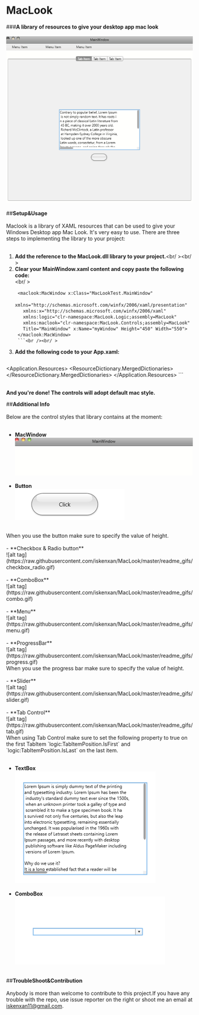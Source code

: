 # MacLook
###**A library of resources to give your desktop app mac look**
<br /><br />
![alt tag](https://raw.githubusercontent.com/iskenxan/MacLook/master/readme_gifs/whole.gif)
<br /><br />
##**Setup&Usage**
<br/><br/>
Maclook is a library of XAML resources that can be used to give your Windows Desktop app Mac Look. It's very easy to use. There are three steps to implementing the library to your project:<br /><br />
1. **Add the reference to the MacLook.dll library to your project.**<br/ ><br/ >
2. **Clear your MainWindow.xaml content and copy paste the following code:**<br /><br/ >
     ```
      <maclook:MacWindow x:Class="MacLookTest.MainWindow"
        xmlns="http://schemas.microsoft.com/winfx/2006/xaml/presentation"
        xmlns:x="http://schemas.microsoft.com/winfx/2006/xaml"
        xmlns:logic="clr-namespace:MacLook.Logic;assembly=MacLook"
        xmlns:maclook="clr-namespace:MacLook.Controls;assembly=MacLook"
        Title="MainWindow" x:Name="myWindow" Height="450" Width="550">
      </maclook:MacWindow>
      ```<br /><br/ >
3. **Add the following code to your App.xaml:**<br />
    ```
<Application.Resources>
        <ResourceDictionary>
            <ResourceDictionary.MergedDictionaries>
                <ResourceDictionary Source="pack://application:,,,/MacLook;component/Controls/MacTextBox.xaml"/>
                <ResourceDictionary Source="pack://application:,,,/MacLook;component/Controls/MacButton.xaml"/>
                <ResourceDictionary Source="pack://application:,,,/MacLook;component/Controls/MacCheckBox.xaml"/>
                <ResourceDictionary Source="pack://application:,,,/MacLook;component/Controls/MacComboBox.xaml"/>
                <ResourceDictionary Source="pack://application:,,,/MacLook;component/Controls/MacMenu.xaml"/>
                <ResourceDictionary Source="pack://application:,,,/MacLook;component/Controls/MacProgressBar.xaml"/>
                <ResourceDictionary Source="pack://application:,,,/MacLook;component/Controls/MacRadioButton.xaml"/>
                <ResourceDictionary Source="pack://application:,,,/MacLook;component/Controls/MacScrollBar.xaml"/>
                <ResourceDictionary Source="pack://application:,,,/MacLook;component/Controls/MacSlider.xaml"/>
                <ResourceDictionary Source="pack://application:,,,/MacLook;component/Controls/MacStatusBar.xaml"/>
                <ResourceDictionary Source="pack://application:,,,/MacLook;component/Controls/MacTabControl.xaml"/>
            </ResourceDictionary.MergedDictionaries>
        </ResourceDictionary>
    </Application.Resources>
    ```<br /><br />
    
**And you're done! The controls will adopt default mac style.**

##**Additional Info**
<br/>
<br/>
Below are the control styles that library contains at the moment:<br/><br/>
- **MacWindow**<br />
![alt tag](https://raw.githubusercontent.com/iskenxan/MacLook/master/readme_gifs/window.gif)<br /><br />
- **Button**<br/>
![alt tag](https://raw.githubusercontent.com/iskenxan/MacLook/master/readme_gifs/button.gif)
<br/>
When you use the button make sure to specify the value of height.<br /><br />
- **Checkbox & Radio button**<br />
![alt tag](https://raw.githubusercontent.com/iskenxan/MacLook/master/readme_gifs/checkbox_radio.gif)<br /><br />
- **ComboBox**<br />
 ![alt tag](https://raw.githubusercontent.com/iskenxan/MacLook/master/readme_gifs/combo.gif)<br /><br />
- **Menu**<br />
 ![alt tag](https://raw.githubusercontent.com/iskenxan/MacLook/master/readme_gifs/menu.gif)<br /><br />
- **ProgressBar**<br />
 ![alt tag](https://raw.githubusercontent.com/iskenxan/MacLook/master/readme_gifs/progress.gif)
<br/>
When you use the progress bar make sure to specify the value of height.
<br /><br />
- **Slider**<br />
 ![alt tag](https://raw.githubusercontent.com/iskenxan/MacLook/master/readme_gifs/slider.gif)<br /><br />
- **Tab Control**<br />
 ![alt tag](https://raw.githubusercontent.com/iskenxan/MacLook/master/readme_gifs/tab.gif)
<br />
When using Tab Control make sure to set the following property to true on the first TabItem `logic:TabItemPosition.IsFirst` and `logic:TabItemPosition.IsLast` on the last item.
<br /><br />

- **TextBox**<br />
 ![alt tag](https://raw.githubusercontent.com/iskenxan/MacLook/master/readme_gifs/textbox.gif)<br /><br />
- **ComboBox**<br />
 ![alt tag](https://raw.githubusercontent.com/iskenxan/MacLook/master/readme_gifs/combo.gif)<br /><br />

##**TroubleShoot&Contribution**
<br /><br />
Anybody is more than welcome to contribute to this project.If you have any trouble with the repo, use issue reporter on the right or shoot me an email at iskenxan11@gmail.com.
